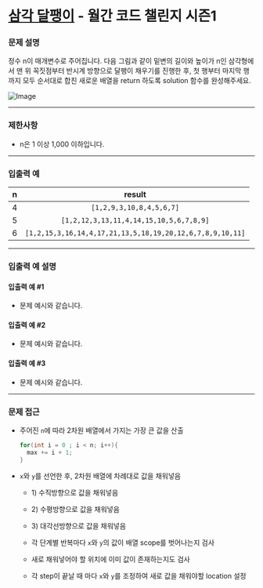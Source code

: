 # [삼각 달팽이](https://programmers.co.kr/learn/courses/30/lessons/68645) - 월간 코드 챌린지 시즌1

### 문제 설명

정수 n이 매개변수로 주어집니다. 다음 그림과 같이 밑변의 길이와 높이가 n인 삼각형에서 맨 위 꼭짓점부터 반시계 방향으로 달팽이 채우기를 진행한 후, 첫 행부터 마지막 행까지 모두 순서대로 합친 새로운 배열을 return 하도록 solution 함수를 완성해주세요.

![Image](https://grepp-programmers.s3.ap-northeast-2.amazonaws.com/files/production/e1e53b93-dcdf-446f-b47f-e8ec1292a5e0/examples.png)

---

### 제한사항

  - n은 1 이상 1,000 이하입니다.

---

### 입출력 예

|   n   |                          result                           |
| :---: | :-------------------------------------------------------: |
|   4   |                 `[1,2,9,3,10,8,4,5,6,7]`                  |
|   5   |          `[1,2,12,3,13,11,4,14,15,10,5,6,7,8,9]`          |
|   6   | `[1,2,15,3,16,14,4,17,21,13,5,18,19,20,12,6,7,8,9,10,11]` |

---

### 입출력 예 설명

#### 입출력 예 #1

  - 문제 예시와 같습니다.

#### 입출력 예 #2

  - 문제 예시와 같습니다.

#### 입출력 예 #3

  - 문제 예시와 같습니다.

---

### 문제 접근

  - 주어진 `n`에 따라 2차원 배열에서 가지는 가장 큰 값을 산출

    ```cpp
    for(int i = 0 ; i < n; i++){
      max += i + 1;
    }
    ```

  - `x`와 `y`를 선언한 후, 2차원 배열에 차례대로 값을 채워넣음

    - 1)&nbsp;수직방향으로 값을 채워넣음

    - 2)&nbsp;수평방향으로 값을 채워넣음

    - 3)&nbsp;대각선방향으로 값을 채워넣음

    - 각 단계별 반복마다 `x`와 `y`의 값이 배열 scope를 벗어나는지 검사

    - 새로 채워넣어야 할 위치에 이미 값이 존재하는지도 검사

    - 각 step이 끝날 때 마다 `x`와 `y`를 조정하여 새로 값을 채워야할 location 설정